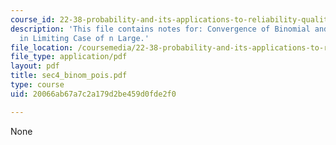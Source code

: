 ```yaml
---
course_id: 22-38-probability-and-its-applications-to-reliability-quality-control-and-risk-assessment-fall-2005
description: 'This file contains notes for: Convergence of Binomial and Poisson Distributions
  in Limiting Case of n Large.'
file_location: /coursemedia/22-38-probability-and-its-applications-to-reliability-quality-control-and-risk-assessment-fall-2005/20066ab67a7c2a179d2be459d0fde2f0_sec4_binom_pois.pdf
file_type: application/pdf
layout: pdf
title: sec4_binom_pois.pdf
type: course
uid: 20066ab67a7c2a179d2be459d0fde2f0

---
```

None